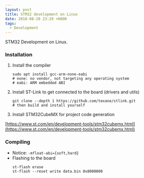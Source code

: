 ```yaml
---
layout: post
title: STM32 development on Linux
date: 2018-08-28 23:29 +0800
tags:
  - Development
---
```


STM32 Development on Linux.

### Installation

1. Install the compiler

   ```shell
   sudo apt install gcc-arm-none-eabi
   # none: no vendor, not targeting any operating system
   # eabi: ARM embedded ABI
   ```

2. Install ST-Link to get connected to the board (drivers and utils)

   ```shell
   git clone --depth 1 https://github.com/texane/stlink.git
   # then build and install yourself
   ```

3. Install STM32CubeMX for project code generation

  [https://www.st.com/en/development-tools/stm32cubemx.html](https://www.st.com/en/development-tools/stm32cubemx.html)


### Compiling

  - Notice: `-mfloat-abi={soft,hard}`
  - Flashing to the board
    ```shell
    st-flash erase
    st-flash --reset write data.bin 0x8000000
    ```
